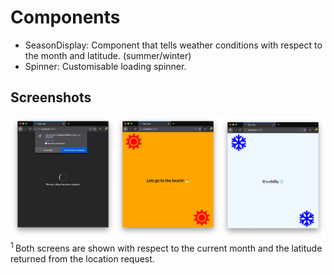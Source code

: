 # Components

- SeasonDisplay: Component that tells weather conditions with respect to the month and latitude. (summer/winter)
- Spinner: Customisable loading spinner.

## Screenshots

 ![Screenshot](./res/screenshots.png?raw=true)
<sup>1 </sup><span>Both screens are shown with respect to the current month and the latitude returned from the location request.</span>

